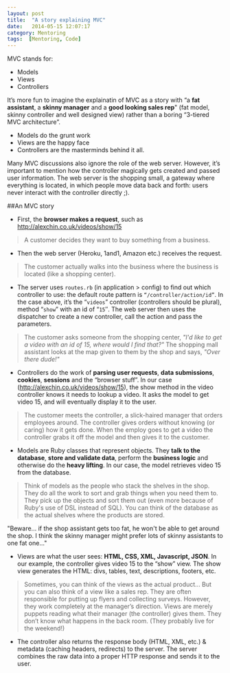 ```yaml
---
layout: post
title:  "A story explaining MVC"
date:   2014-05-15 12:07:17
category: Mentoring
tags:  [Mentoring, Code]
---
```


MVC stands for:

* Models
* Views
* Controllers

It’s more fun to imagine the explainatin of MVC as a story with “a **fat assistant**, a **skinny manager** and a **good looking sales rep**" (fat model, skinny controller and well designed view) rather than a boring “3-tiered MVC architecture”.

* Models do the grunt work
* Views are the happy face
* Controllers are the masterminds behind it all.

Many MVC discussions also ignore the role of the web server. However, it’s important to mention how the controller magically gets created and passed user information. The web server is the shopping small, a  gateway where everything is located, in which people move data back and forth: users never interact with the controller directly ;).

##An MVC story

* First, the **browser makes a request**, such as http://alexchin.co.uk/videos/show/15
> A customer decides they want to buy something from a business.

* Then the web server (Heroku, 1and1, Amazon etc.) receives the request.
> The customer actually walks into the business where the business is located (like a shopping center).

* The server uses `routes.rb` (in application > config) to find out which controller to use: the default route pattern is `“/controller/action/id”`. In the case above, it’s the “`videos`” controller (controllers should be plural), method “`show`” with an id of “`15`″. The web server then uses the dispatcher to create a new controller, call the action and pass the parameters.
> The customer asks someone from the shopping center, *"I'd like to get a video with an id of 15, where would I find that?"* The shopping mall assistant looks at the map given to them by the shop and says, *"Over there dude!"*

* Controllers do the work of **parsing user requests**, **data submissions**, **cookies**, **sessions** and the “browser stuff”.  In our case (http://alexchin.co.uk/videos/show/15), the show method in the video controller knows it needs to lookup a video. It asks the model to get video 15, and will eventually display it to the user.
> The customer meets the controller, a slick-haired manager that orders employees around. The controller gives orders without knowing (or caring) how it gets done. When the employ goes to get a video the controller grabs it off the model and then gives it to the customer.

* Models are Ruby classes that represent objects. They **talk to the database**, **store and validate data**, perform the **business logic** and otherwise do the **heavy lifting**. In our case, the model retrieves video 15 from the database.
> Think of models as the people who stack the shelves in the shop. They do all the work to sort and grab things when you need them to. They pick up the objects and sort them out (even more because of Ruby's use of DSL instead of SQL). You can think of the database as the actual shelves where the products are stored.

"Beware... if the shop assistant gets too fat, he won't be able to get around the shop. I think the skinny manager might prefer lots of skinny assistants to one fat one..."

* Views are what the user sees: **HTML, CSS, XML, Javascript, JSON**. In our example, the controller gives video 15 to the “show” view. The show view generates the HTML: divs, tables, text, descriptions, footers, etc.
> Sometimes, you can think of the views as the actual product... But you can also think of a view like a sales rep. They are often responsible for putting up flyers and collecting surveys. However, they work completely at the manager’s direction. Views are merely puppets reading what their manager (the controller) gives them. They don’t know what happens in the back room. (They probably live for the weekend!)

* The controller also returns the response body (HTML, XML, etc.) & metadata (caching headers, redirects) to the server. The server combines the raw data into a proper HTTP response and sends it to the user.
